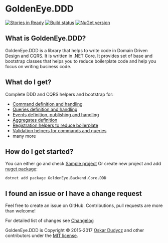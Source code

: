 ﻿# GoldenEye.DDD
[![Stories in Ready](https://badge.waffle.io/oskardudycz/GoldenEye.png?label=ready&title=Ready)](https://waffle.io/oskardudycz/GoldenEye)
[![Build status](https://ci.appveyor.com/api/projects/status/1mtm4h33cvur6kob?svg=true)](https://ci.appveyor.com/project/oskardudycz/goldeneye-core)
[![NuGet version](https://badge.fury.io/nu/GoldenEye.Shared.Core.svg)](https://badge.fury.io/nu/GoldenEye.Backend.Core.DDD)

What is GoldenEye.DDD?
--------------------------------
GoldenEye.DDD is a library that helps to write code in Domain Driven Design and CQRS. It is written in .NET Core. It provides set of base and bootstrap classes that helps you to reduce boilerplate code and help you focus on writing business code.

What do I get?
--------------------------------
Complete DDD and CQRS helpers and bootstrap for:
- [Command definition and handling](/Commands)
- [Queries definition and handling](/Queries)
- [Events definition, publishing and handling](/Events)
- [Aggregates definition](/Aggregates)
- [Registration helpers to reduce boilerplate](/Registration/Registration.cs)
- [Validation helpers for commands and queries](/Validation)
- many more

How do I get started?
--------------------------------
You can either go and check [Sample project](../../Sample/DDD/Backend.DDD.Sample/Readme.md)
Or create new project and add [nuget package](https://www.nuget.org/packages/GoldenEye.Backend.Core.DDD):

`dotnet add package GoldenEye.Backend.Core.DDD`

I found an issue or I have a change request
--------------------------------
Feel free to create an issue on GitHub. Contributions, pull requests are more than welcome!

For detailed list of changes see [Changelog](Changelog.md)  

GoldenEye.DDD is Copyright &copy; 2015-2017 [Oskar Dudycz](http://oskar-dudycz.pl) and other contributors under the [MIT license](LICENSE.txt).

